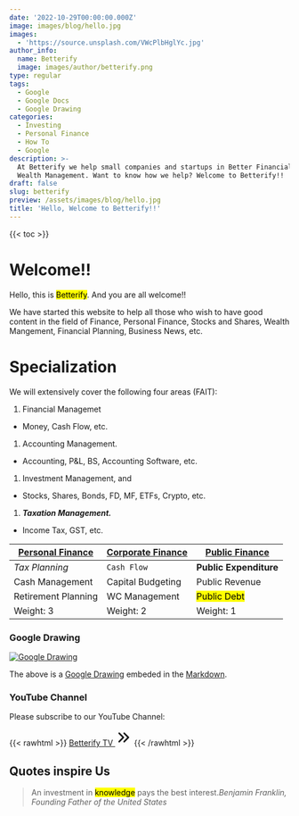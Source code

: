 ```yaml
---
date: '2022-10-29T00:00:00.000Z'
image: images/blog/hello.jpg
images:
  - 'https://source.unsplash.com/VWcPlbHglYc.jpg'
author_info:
  name: Betterify
  image: images/author/betterify.png
type: regular
tags:
  - Google
  - Google Docs
  - Google Drawing
categories:
  - Investing
  - Personal Finance
  - How To
  - Google
description: >-
  At Betterify we help small companies and startups in Better Financial and
  Wealth Management. Want to know how we help? Welcome to Betterify!!
draft: false
slug: betterify
preview: /assets/images/blog/hello.jpg
title: 'Hello, Welcome to Betterify!!'
---
```


{{\< toc >}}

# Welcome!!

Hello, this is <mark>Betterify</mark>. And you are all welcome!!

<p class="yellow">We have started this website to help all those who wish to have good content in the field of Finance, Personal Finance, Stocks and Shares, Wealth Mangement, Financial Planning, Business News, etc.</p>

# Specialization

We will extensively cover the following four areas (FAIT):

1. Financial Managemet

* Money, Cash Flow, etc.

1. Accounting Management.

* Accounting, P\&L, BS, Accounting Software, etc.

1. Investment Management, and

* Stocks, Shares, Bonds, FD, MF, ETFs, Crypto, etc.

1. ***Taxation Management.***

* Income Tax, GST, etc.

| <u>**Personal Finance**</u> | <u>**Corporate Finance**</u> | <u>**Public Finance**</u> |
| --------------------------- | ---------------------------- | ------------------------- |
| *Tax Planning*              | `Cash Flow`                  | **Public Expenditure**    |
| Cash Management             | Capital Budgeting            | Public Revenue            |
| Retirement Planning         | WC Management                | <mark>Public Debt</mark>  |
| Weight: 3                   | Weight: 2                    | Weight: 1                 |

### Google Drawing

[![Google Drawing](https://docs.google.com/drawings/d/1WsLeQRmArkTcCNei0bqYYzhkAnbIAI9kpl2z0w8XQ3Q/export/png)](https://docs.google.com/drawings/d/1WsLeQRmArkTcCNei0bqYYzhkAnbIAI9kpl2z0w8XQ3Q/edit "Click to view/edit Drawing")

The above is a [Google Drawing](https://g.co/kgs/MmmryH) embeded in the [Markdown](https://github.com/adam-p/markdown-here/wiki/Markdown-Cheatsheet).

### YouTube Channel

Please subscribe to our YouTube Channel:

{{\< rawhtml >}} <a href="https://www.youtube.com/@betterify" target="_blank" class="btn btn-primary btn-lg mb-4">Betterify TV <svg xmlns="http://www.w3.org/2000/svg" class="h-5 w-5" viewBox="0 0 20 20" width="30px" height="30px" fill="currentColor"> <path fill-rule="evenodd" d="M10.293 15.707a1 1 0 010-1.414L14.586 10l-4.293-4.293a1 1 0 111.414-1.414l5 5a1 1 0 010 1.414l-5 5a1 1 0 01-1.414 0z" clip-rule="evenodd" /> <path fill-rule="evenodd" d="M4.293 15.707a1 1 0 010-1.414L8.586 10 4.293 5.707a1 1 0 011.414-1.414l5 5a1 1 0 010 1.414l-5 5a1 1 0 01-1.414 0z" clip-rule="evenodd" /> </svg></a>
{{\< /rawhtml >}}

## Quotes inspire Us

> An investment in <mark>knowledge</mark> pays the best interest.<cite>Benjamin Franklin, Founding Father of the United States</cite>
